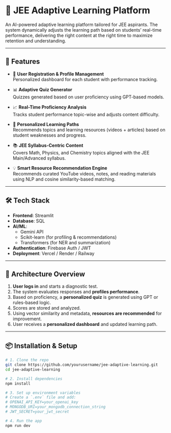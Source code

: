 # 🧠 JEE Adaptive Learning Platform

An AI-powered adaptive learning platform tailored for JEE aspirants. The system dynamically adjusts the learning path based on students’ real-time performance, delivering the right content at the right time to maximize retention and understanding.

---

## 🚀 Features

- 🔐 **User Registration & Profile Management**  
  Personalized dashboard for each student with performance tracking.

- 📊 **Adaptive Quiz Generator**  
  Quizzes generated based on user proficiency using GPT-based models.

- 📈 **Real-Time Proficiency Analysis**  
  Tracks student performance topic-wise and adjusts content difficulty.

- 🎯 **Personalized Learning Paths**  
  Recommends topics and learning resources (videos + articles) based on student weaknesses and progress.

- 📚 **JEE Syllabus-Centric Content**  
  Covers Math, Physics, and Chemistry topics aligned with the JEE Main/Advanced syllabus.

- 💡 **Smart Resource Recommendation Engine**  
  Recommends curated YouTube videos, notes, and reading materials using NLP and cosine similarity-based matching.

---

## 🛠️ Tech Stack

- **Frontend**: Streamlit
- **Database**: SQL
- **AI/ML**: 
  -  Gemini API
  - Scikit-learn (for profiling & recommendations)
  - Transformers (for NER and summarization)
- **Authentication**: Firebase Auth / JWT
- **Deployment**: Vercel / Render / Railway

---

## 🧩 Architecture Overview

1. **User logs in** and starts a diagnostic test.
2. The system evaluates responses and **profiles performance**.
3. Based on proficiency, a **personalized quiz** is generated using GPT or rules-based logic.
4. Scores are stored and analyzed.
5. Using vector similarity and metadata, **resources are recommended** for improvement.
6. User receives a **personalized dashboard** and updated learning path.

---

## 📦 Installation & Setup

```bash
# 1. Clone the repo
git clone https://github.com/yourusername/jee-adaptive-learning.git
cd jee-adaptive-learning

# 2. Install dependencies
npm install

# 3. Set up environment variables
# Create a `.env` file and add:
# OPENAI_API_KEY=your_openai_key
# MONGODB_URI=your_mongodb_connection_string
# JWT_SECRET=your_jwt_secret

# 4. Run the app
npm run dev
